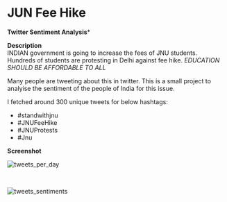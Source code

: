 # JUN Fee Hike </br>

**Twitter Sentiment Analysis*** </br>

**Description**</br>
INDIAN government is going to increase the fees of JNU students. Hundreds of students are protesting in Delhi against fee hike.
*EDUCATION SHOULD BE AFFORDABLE TO ALL* </br>

Many people are tweeting about this in twitter. This is a small project to analyise the sentiment of the people of India for this issue.

I fetched around 300 unique tweets for below hashtags:

* #standwithjnu
* #JNUFeeHike
* #JNUProtests
* #Jnu

**Screenshot**

![tweets_per_day](https://user-images.githubusercontent.com/8282374/69496607-fcd9d000-0ef9-11ea-9847-e06b6d0cd85e.png)

</br>

![tweets_sentiments](https://user-images.githubusercontent.com/8282374/69496608-fea39380-0ef9-11ea-8000-b067425d3c2f.png)
